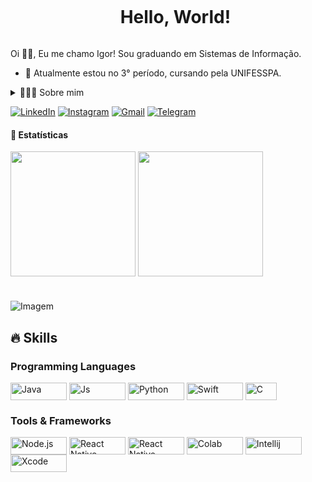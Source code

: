 <!--título-->
<div id="user-content-toc">
  <ul align="center">
    <summary><h1 style="display: inline-block">Hello, World!</h1></summary>
</div>
    

<!-- Presentation -->
<p>
  Oi 👋🏻, Eu me chamo Igor! Sou graduando em Sistemas de Informação.

  - 👾 Atualmente estou no 3° período, cursando pela UNIFESSPA.
</p>

<!-- Dropdown -->
<details>
  <summary>🧑🏻‍💻 Sobre mim</summary>

  - 💬 Possuo 19 anos, sou natural de Rondon do Pará, mas atualmente resido em Marabá onde curso Sistemas de Informação pela UNIFESSPA (Universidade Federal do Sul e Sudeste do Pará). Tenho contato com diversas linguagens de programação, dentre elas: Java, JavaScript, Python, Swift, C. 

  - 🎮 Sou um amante de futebol, animes, filmes e jogos. Admirador das diversas tecnologias existentes, procurando sempre me manter atualizado sobre as diversas criações que surgem diariamente. \o/
</details>

<!-- Links -->
[![LinkedIn](https://img.shields.io/badge/LinkedIn-0077B5?style=for-the-badge&logo=linkedin&logoColor=white)](https://www.linkedin.com/in/igor-santos-b70b35271)
[![Instagram](https://img.shields.io/badge/Instagram-E4405F?style=for-the-badge&logo=instagram&logoColor=white)](https://www.instagram.com/igorsxntos?igsh=MW4xNWJkdGduNzBsbQ==)
[![Gmail](https://img.shields.io/badge/Gmail-D14836?style=for-the-badge&logo=gmail&logoColor=white)](mailto:igorsantosigor272@gmail.com)
[![Telegram](https://img.shields.io/badge/Telegram-2CA5E0?style=for-the-badge&logo=telegram&logoColor=white)](https://t.me/igorsxntos)

<!-- GithubStats -->
#### 🎯 Estatísticas
<div align=left>
  <img height=200 align="center" src="https://github-readme-stats.vercel.app/api?username=correasouza&theme=tokyonight&hide_border=false&include_all_commits=false&count_private=false&show_icons=true&line_height=29&locale=pt-br&rank_icon=github">
  <img height=200 align="center" src="https://github-readme-stats.vercel.app/api/top-langs/?username=correasouza&theme=tokyonight&hide_border=false&include_all_commits=false&count_private=false&layout=donut">
</div>

#
<!-- GIF -->
<p align="left">
  <img align="center" src="https://media.giphy.com/media/v1.Y2lkPTc5MGI3NjExYW1jOG90dWNwMGcwYjNta2NvNG02aTZmaTM0cG93ZHF5eDY5a3FzbSZlcD12MV9pbnRlcm5hbF9naWZfYnlfaWQmY3Q9Zw/SO8sDJQB8LXBS/giphy.gif" alt="Imagem">
</p>

## 🔥 Skills
<!-- Skills: Programming Languages -->
  <div style="flex-basis: 48%;">
    <h3>Programming Languages</h3>
    <img align="center" alt="Java" height="28" width="90" src="https://img.shields.io/badge/Java-ED8B00?style=for-the-badge&logo=openjdk&logoColor=white">
    <img align="center" alt="Js" height="28" width="90" src="https://img.shields.io/badge/JavaScript-323330?style=for-the-badge&logo=javascript&logoColor=F7DF1E">
    <img align="center" alt="Python" height="28" width="90" src="https://img.shields.io/badge/Python-3776AB?style=for-the-badge&logo=python&logoColor=white">
    <img align="center" alt="Swift" height="28" width="90" src="https://img.shields.io/badge/Swift-FA7343?style=for-the-badge&logo=swift&logoColor=white">
    <img align="center" alt="C" height="28" width="50" src="https://img.shields.io/badge/C-00599C?style=for-the-badge&logo=c&logoColor=white">
  </div>
  
  <!-- Skills: Tools & Frameworks -->
  <div style="flex-basis: 48%;">
    <h3>Tools & Frameworks</h3>
    <img align="center" alt="Node.js" height="28" width="90" src="https://img.shields.io/badge/Node.js-43853D?style=for-the-badge&logo=node.js&logoColor=white">
    <img align="center" alt="React Native" height="28" width="90" src="https://img.shields.io/badge/React_Native-20232A?style=for-the-badge&logo=react&logoColor=61DAFB">
    <img align="center" alt="React Native" height="28" width="90" src="https://img.shields.io/badge/GIT-E44C30?style=for-the-badge&logo=git&logoColor=white">
    <img align="center" alt="Colab" height="28" width="90" src="https://img.shields.io/badge/Colab-F9AB00?style=for-the-badge&logo=googlecolab&color=525252">
    <img align="center" alt="Intellij" height="28" width="90" src="https://img.shields.io/badge/IntelliJ_IDEA-000000.svg?style=for-the-badge&logo=intellij-idea&logoColor=white">
    <img align="center" alt="Xcode" height="28" width="90" src="https://img.shields.io/badge/Xcode-007ACC?style=for-the-badge&logo=Xcode&logoColor=white">
    
    
  </div>


